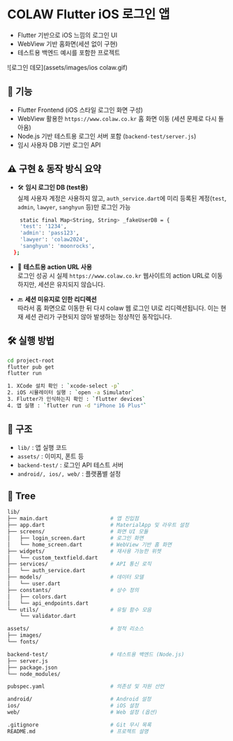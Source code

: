 # COLAW Flutter iOS 로그인 앱

- Flutter 기반으로 iOS 느낌의 로그인 UI
- WebView 기반 홈화면(세션 없이 구현)
- 테스트용 백엔드 예시를 포함한 프로젝트

![로그인 데모](assets/images/ios colaw.gif)

## 🚀 기능
- Flutter Frontend (iOS 스타일 로그인 화면 구성)
- WebView 활용한 `https://www.colaw.co.kr` 홈 화면 이동 (세션 문제로 다시 돌아옴)
- Node.js 기반 테스트용 로그인 서버 포함 (`backend-test/server.js`)
- 임시 사용자 DB 기반 로그인 API

## ⚠️ 구현 & 동작 방식 요약

- 🛠 **임시 로그인 DB (test용)**  
  실제 사용자 계정은 사용하지 않고, `auth_service.dart`에 미리 등록된 계정(`test`, `admin`, `lawyer`, `sanghyun` 등)만 로그인 가능
```bash
    static final Map<String, String> _fakeUserDB = {
    'test': '1234',
    'admin': 'pass123',
    'lawyer': 'colaw2024',
    'sanghyun': 'moonrocks',
  };
```
- 🔄 **테스트용 action URL 사용**  
  로그인 성공 시 실제 `https://www.colaw.co.kr` 웹사이트의 action URL로 이동하지만, 세션은 유지되지 않습니다.

- 🔙 **세션 미유지로 인한 리디렉션**  
  따라서 홈 화면으로 이동한 뒤 다시 colaw 웹 로그인 UI로 리디렉션됩니다. 이는 현재 세션 관리가 구현되지 않아 발생하는 정상적인 동작입니다.

## 🛠️ 실행 방법
```bash
cd project-root
flutter pub get
flutter run

1. XCode 설치 확인 : `xcode-select -p`
2. iOS 시뮬레이터 실행 : `open -a Simulator`
3. Flutter가 인식하는지 확인 : `flutter devices`
4. 앱 실행 : `flutter run -d "iPhone 16 Plus"`
```

## 📁 구조
- `lib/` : 앱 실행 코드  
- `assets/` : 이미지, 폰트 등  
- `backend-test/` : 로그인 API 테스트 서버  
- `android/, ios/, web/` : 플랫폼별 설정  

## 🌲 Tree
```bash
lib/
├── main.dart                    # 앱 진입점
├── app.dart                     # MaterialApp 및 라우트 설정
├── screens/                     # 화면 UI 모듈
│   ├── login_screen.dart        # 로그인 화면
│   └── home_screen.dart         # WebView 기반 홈 화면
├── widgets/                     # 재사용 가능한 위젯
│   └── custom_textfield.dart
├── services/                    # API 통신 로직
│   └── auth_service.dart
├── models/                      # 데이터 모델
│   └── user.dart
├── constants/                   # 상수 정의
│   ├── colors.dart
│   └── api_endpoints.dart
└── utils/                       # 유틸 함수 모음
    └── validator.dart

assets/                          # 정적 리소스
├── images/
└── fonts/

backend-test/                    # 테스트용 백엔드 (Node.js)
├── server.js
├── package.json
└── node_modules/

pubspec.yaml                     # 의존성 및 자원 선언

android/                         # Android 설정
ios/                             # iOS 설정
web/                             # Web 설정 (옵션)

.gitignore                       # Git 무시 목록
README.md                        # 프로젝트 설명
